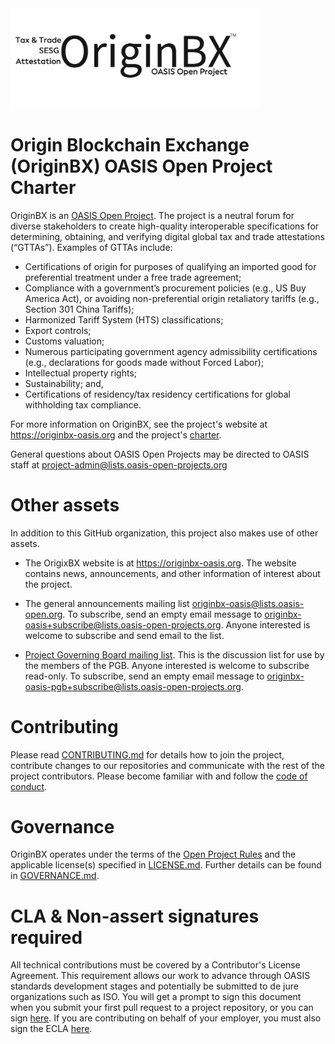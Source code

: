 <img src="artwork/OriginBX_OASIS_logo_blk_1.png" width="400">

# Origin Blockchain Exchange (OriginBX) OASIS Open Project Charter

OriginBX is an [OASIS Open Project](https://oasis-open-projects.org/). The project is a neutral forum for diverse stakeholders to create high-quality interoperable specifications for determining, obtaining, and verifying digital global tax and trade attestations (“GTTAs”). Examples of GTTAs include:

- Certifications of origin for purposes of qualifying an imported good for preferential treatment under a free trade agreement;
- Compliance with a government’s procurement policies (e.g., US Buy America Act), or avoiding non-preferential origin retaliatory tariffs (e.g., Section 301 China Tariffs);
- Harmonized Tariff System (HTS) classifications;
- Export controls;
- Customs valuation;
- Numerous participating government agency admissibility certifications (e.g., declarations for goods made without Forced Labor);
- Intellectual property rights;
- Sustainability; and,
- Certifications of residency/tax residency certifications for global withholding tax compliance.

For more information on OriginBX, see the project's website at https://originbx-oasis.org and the project's [charter](CHARTER.md).

General questions about OASIS Open Projects may be directed to OASIS staff at project-admin@lists.oasis-open-projects.org

# Other assets

In addition to this GitHub organization, this project also makes use of other assets. 

- The OrigixBX website is at https://originbx-oasis.org. The website contains news, announcements, and other information of interest about the project. 

- The general announcements mailing list [originbx-oasis@lists.oasis-open.org](https://lists.oasis-open-projects.org/g/originbx-oasis/topics). To subscribe, send an empty email message to originbx-oasis+subscribe@lists.oasis-open-projects.org. Anyone interested is welcome to subscribe and send email to the list. 

- [Project Governing Board mailing list](https://lists.oasis-open-projects.org/g/originbx-oasis-pgb/topics). This is the discussion list for use by the members of the PGB. Anyone interested is welcome to subscribe read-only. To subscribe, send an empty email message to originbx-oasis-pgb+subscribe@lists.oasis-open-projects.org.

<!-- [Technical Steering Committee mailing list](url for list archive). This is the discussion list for use by the members of the TSC. To subscribe, send an empty email message to [subscription email]. Anyone interested is welcome to subscribe read-only. The list maintains an [archive](url to archive). -->

# Contributing

Please read [CONTRIBUTING.md](CONTRIBUTING.md) for details how to join the project, contribute changes to our repositories and communicate with the rest of the project contributors. Please become familiar with and follow the [code of conduct](CODE-OF-CONDUCT.md).

# Governance

OriginBX operates under the terms of the [Open Project Rules](https://www.oasis-open.org/policies-guidelines/open-projects-process) and the applicable license(s) specified in [LICENSE.md](LICENSE.md). Further details can be found in [GOVERNANCE.md](GOVERNANCE.md).

# CLA & Non-assert signatures required

All technical contributions must be covered by a Contributor's License Agreement. This requirement allows our work to advance through OASIS standards development stages and potentially be submitted to de jure organizations such as ISO. You will get a prompt to sign this document when you submit your first pull request to a project repository, or you can sign [here](https://cla-assistant.io/originbx-oasis/oasis-open-project). If you are contributing on behalf of your employer, you must also sign the ECLA [here](https://www-legacy.oasis-open.org/resources/projects/cla/projects-entity-cla).

